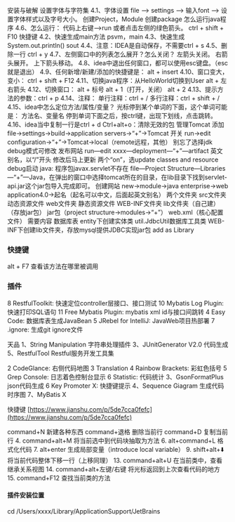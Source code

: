 安装与破解
设置字体与字符集
4.1、字体设置
file --> settings --> 输入font --> 设置字体样式以及字号大小。
创建Project，Module
创建package
怎么运行java程序
4.6、怎么运行：
代码上右键-->run 或者点击左侧的绿色箭头。 ctrl + shift + F10
快捷键
4.2、快速生成main方法
psvm，main
4.3、快速生成System.out.println()
sout
4.4、注意：IDEA是自动保存，不需要ctrl + s
4.5、删除一行
ctrl + y
4.7、左侧窗口中的列表怎么展开？怎么关闭？
左箭头关闭。 右箭头展开。 上下箭头移动。
4.8、idea中退出任何窗口，都可以使用esc键盘。（esc就是退出）
4.9、任何新增/新建/添加的快捷键是：
alt + insert
4.10、窗口变大，变小：
ctrl + shift + F12
4.11、切换java程序：从HelloWorld切换到User
alt + 左右箭头
4.12、切换窗口：
alt + 标号 alt + 1（打开，关闭） alt + 2
4.13、提示方法的参数：ctrl + p
4.14、注释：
单行注释：ctrl + / 多行注释：ctrl + shift + /
4.15、idea中怎么定位方法/属性/变量？
光标停到某个单词的下面，这个单词可能是：   方法名、变量名 停到单词下面之后，按ctrl键，出现下划线，点击跳转。
4.16、idea当中复制一行是ctrl + d
Ctrl+alt+o：清除无效的包
管理Tomcat
添加
file→settings→build→application servers→“+”→Tomcat
开关
run→edit configuration→“+”→Tomcat→local（remote远程，其他） 别忘了选择jdk debug模式可修改 发布网站   run—edit xxxx—deployment—“+”—artifact   英文别名，以“/”开头 修改后马上更新   两个“on”，选update classes and resource   debug启动 java: 程序包javax.servlet不存在   file—Project Structure—Libraries—“+”—Java，在弹出的窗口中选择tomcat所在的目录，在lib目录下找到servlet-api.jar这个jar包导入完成即可。
创建网站
new→module→java enterprise→web application4.0→起名（起名可以中文，后面起英文别名）
两个文件夹
src文件夹   动态资源文件 web文件夹   静态资源文件   WEB-INF文件夹     lib文件夹（自己建）（存放jar包）       jar包（project structure→modules→“+”）     web.xml（核心配置文件）
需要内容
数据库表 entity下创建实体类 util.JdbcUtil数据库工具类 WEB-INF下创建lib文件夹，存放mysql提供JDBC实现jar包   add as Library

### 快捷键

alt + F7  查看该方法在哪里被调用

### 插件

8 RestfulToolkit: 快速定位controller层接口、接口测试
10 Mybatis Log Plugin: 快速打印SQL语句
11 Free Mybatis Plugin: mybatis xml id与接口间跳转
4 Easy Code: 数据库表生成JavaBean
5 JRebel for IntelliJ: JavaWeb项目热部署
7 .ignore: 生成git ignore文件

天品
		1、String Manipulation 字符串处理插件
		3、JUnitGenerator V2.0  代码生成
		5、RestfulTool Restful服务开发工具集

2 CodeGlance: 右侧代码地图
3 Translation
4 Rainbow Brackets: 彩虹色括号
5 Grep Console: 日志着色控制台显示
6 Statistic: 代码统计
3、GsonFormatPlus json代码生成
6 Key Promoter X: 快捷键提示
4、Sequence Giagram 生成代码时序图
7、MyBatis X

快捷键
[https://www.jianshu.com/p/5de7cca0fefc](https://www.jianshu.com/p/5de7cca0fefc)

command+N 新建各种东西
command+退格 删除当前行
command+D 复制当前行
4. command+alt+M 将当前选中到代码块抽取为方法
6. alt+command+L 格式化代码
7. alt+enter 生成局部变量（introduce local variable）
9. shift+alt+⬇️ 将当前代码整体下移一行（上移同理）
13. command+alt+U 在当前类中，查看继承关系视图
14. command+alt+左键/右键 将光标返回到上次查看代码的地方
15. command+F12 查找当前类的方法

#### 插件安装位置

cd  /Users/xxxx/Library/ApplicationSupport/JetBrains
